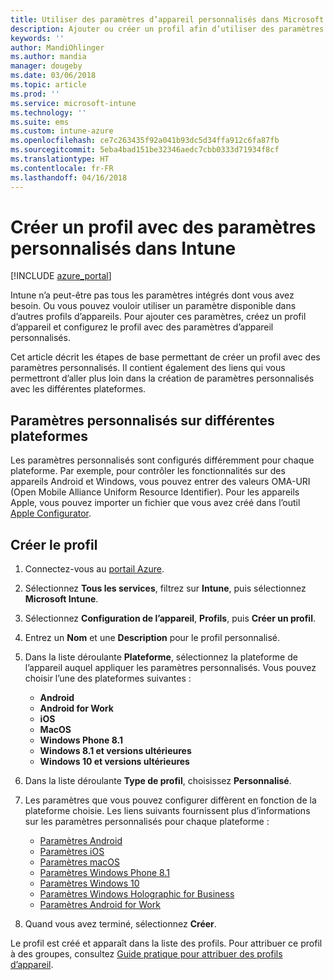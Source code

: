 ```yaml
---
title: Utiliser des paramètres d’appareil personnalisés dans Microsoft Intune - Azure | Microsoft Docs
description: Ajouter ou créer un profil afin d’utiliser des paramètres personnalisés pour des appareils iOS, Android et Windows à l’aide de Microsoft Intune
keywords: ''
author: MandiOhlinger
ms.author: mandia
manager: dougeby
ms.date: 03/06/2018
ms.topic: article
ms.prod: ''
ms.service: microsoft-intune
ms.technology: ''
ms.suite: ems
ms.custom: intune-azure
ms.openlocfilehash: ce7c263435f92a041b93dc5d34ffa912c6fa87fb
ms.sourcegitcommit: 5eba4bad151be32346aedc7cbb0333d71934f8cf
ms.translationtype: HT
ms.contentlocale: fr-FR
ms.lasthandoff: 04/16/2018
---
```

# <a name="create-a-profile-with-custom-settings-in-intune"></a>Créer un profil avec des paramètres personnalisés dans Intune

[!INCLUDE [azure_portal](./includes/azure_portal.md)]

Intune n’a peut-être pas tous les paramètres intégrés dont vous avez besoin. Ou vous pouvez vouloir utiliser un paramètre disponible dans d’autres profils d’appareils. Pour ajouter ces paramètres, créez un profil d’appareil et configurez le profil avec des paramètres d’appareil personnalisés.

Cet article décrit les étapes de base permettant de créer un profil avec des paramètres personnalisés. Il contient également des liens qui vous permettront d’aller plus loin dans la création de paramètres personnalisés avec les différentes plateformes.

## <a name="custom-settings-on-different-platforms"></a>Paramètres personnalisés sur différentes plateformes
Les paramètres personnalisés sont configurés différemment pour chaque plateforme. Par exemple, pour contrôler les fonctionnalités sur des appareils Android et Windows, vous pouvez entrer des valeurs OMA-URI (Open Mobile Alliance Uniform Resource Identifier). Pour les appareils Apple, vous pouvez importer un fichier que vous avez créé dans l’outil [Apple Configurator](https://itunes.apple.com/us/app/apple-configurator-2/id1037126344?mt=12).

## <a name="create-the-profile"></a>Créer le profil

1. Connectez-vous au [portail Azure](https://portal.azure.com).
2. Sélectionnez **Tous les services**, filtrez sur **Intune**, puis sélectionnez **Microsoft Intune**.
3. Sélectionnez **Configuration de l’appareil**, **Profils**, puis **Créer un profil**.
4. Entrez un **Nom** et une **Description** pour le profil personnalisé.
5. Dans la liste déroulante **Plateforme**, sélectionnez la plateforme de l’appareil auquel appliquer les paramètres personnalisés. Vous pouvez choisir l’une des plateformes suivantes :

    - **Android**
    - **Android for Work**
    - **iOS**
    - **MacOS**
    - **Windows Phone 8.1**
    - **Windows 8.1 et versions ultérieures**
    - **Windows 10 et versions ultérieures**

6. Dans la liste déroulante **Type de profil**, choisissez **Personnalisé**.
7. Les paramètres que vous pouvez configurer diffèrent en fonction de la plateforme choisie. Les liens suivants fournissent plus d’informations sur les paramètres personnalisés pour chaque plateforme :

    - [Paramètres Android](custom-settings-android.md)
    - [Paramètres iOS](custom-settings-ios.md)
    - [Paramètres macOS](custom-settings-macos.md)
    - [Paramètres Windows Phone 8.1](custom-settings-windows-phone-8-1.md)
    - [Paramètres Windows 10](custom-settings-windows-10.md)
    - [Paramètres Windows Holographic for Business](custom-settings-windows-holographic.md)
    - [Paramètres Android for Work](custom-settings-android-for-work.md)

8. Quand vous avez terminé, sélectionnez **Créer**.

Le profil est créé et apparaît dans la liste des profils. Pour attribuer ce profil à des groupes, consultez [Guide pratique pour attribuer des profils d’appareil](device-profile-assign.md).
